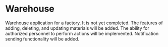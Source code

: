 # Warehouse
Warehouse application for a factory. It is not yet completed. The features of adding, deleting, and updating materials will be added. The ability for authorized personnel to perform actions will be implemented. Notification sending functionality will be added.
